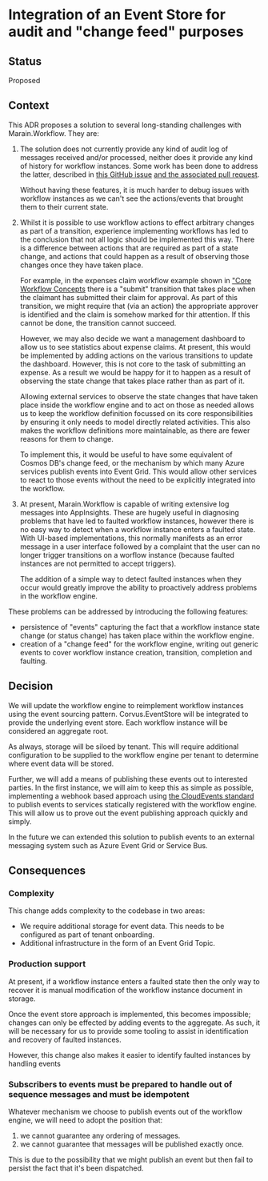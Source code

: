 # Integration of an Event Store for audit and "change feed" purposes

## Status

Proposed

## Context

This ADR proposes a solution to several long-standing challenges with Marain.Workflow. They are:

1. The solution does not currently provide any kind of audit log of messages received and/or processed, neither does it provide any kind of history for workflow instances. Some work has been done to address the latter, described in [this GitHub issue](https://github.com/marain-dotnet/Marain.Workflow/issues/132) [and the associated pull request](https://github.com/marain-dotnet/Marain.Workflow/pull/133).

    Without having these features, it is much harder to debug issues with workflow instances as we can't see the actions/events that brought them to their current state.

2. Whilst it is possible to use workflow actions to effect arbitrary changes as part of a transition, experience implementing workflows has led to the conclusion that not all logic should be implemented this way. There is a difference between actions that are required as part of a state change, and actions that could happen as a result of observing those changes once they have taken place. 
   
    For example, in the expenses claim workflow example shown in ["Core Workflow Concepts](../concepts/core-workflow-concepts.md) there is a "submit" transition that takes place when the claimant has submitted their claim for approval. As part of this transition, we might require that (via an action) the appropriate approver is identified and the claim is somehow marked for thir attention. If this cannot be done, the transition cannot succeed.

    However, we may also decide we want a management dashboard to allow us to see statistics about expense claims. At present, this would be implemented by adding actions on the various transitions to update the dashboard. However, this is not core to the task of submitting an expense. As a result we would be happy for it to happen as a result of observing the state change that takes place rather than as part of it. 

    Allowing external services to observe the state changes that have taken place inside the workflow engine and to act on those as needed allows us to keep the workflow definition focussed on its core responsibilities by ensuring it only needs to model directly related activities. This also makes the workflow definitions more maintainable, as there are fewer reasons for them to change.

    To implement this, it would be useful to have some equivalent of Cosmos DB's change feed, or the mechanism by which many Azure services publish events into Event Grid. This would allow other services to react to those events without the need to be explicitly integrated into the workflow.

3. At present, Marain.Workflow is capable of writing extensive log messages into AppInsights. These are hugely useful in diagnosing problems that have led to faulted workflow instances, however there is no easy way to detect when a workflow instance enters a faulted state. With UI-based implementations, this normally manifests as an error message in a user interface followed by a complaint that the user can no longer trigger transitions on a worflow instance (because faulted instances are not permitted to accept triggers).

    The addition of a simple way to detect faulted instances when they occur would greatly improve the ability to proactively address problems in the workflow engine.

These problems can be addressed by introducing the following features:
- persistence of "events" capturing the fact that a workflow instance state change (or status change) has taken place within the workflow engine.
- creation of a "change feed" for the workflow engine, writing out generic events to cover workflow instance creation, transition, completion and faulting.

## Decision

We will update the workflow engine to reimplement workflow instances using the event sourcing pattern. Corvus.EventStore will be integrated to provide the underlying event store. Each workflow instance will be considered an aggregate root.

As always, storage will be siloed by tenant. This will require additional configuration to be supplied to the workflow engine per tenant to determine where event data will be stored.

Further, we will add a means of publishing these events out to interested parties. In the first instance, we will aim to keep this as simple as possible, implementing a webhook based approach using [the CloudEvents standard](https://cloudevents.io/) to publish events to services statically registered with the workflow engine. This will allow us to prove out the event publishing approach quickly and simply.

In the future we can  extended this solution to publish events to an external messaging system such as Azure Event Grid or Service Bus.

## Consequences

### Complexity

This change adds complexity to the codebase in two areas:

- We require additional storage for event data. This needs to be configured as part of tenant onboarding.
- Additional infrastructure in the form of an Event Grid Topic.
  
### Production support

At present, if a workflow instance enters a faulted state then the only way to recover it is manual modification of the workflow instance document in storage.

Once the event store approach is implemented, this becomes impossible; changes can only be effected by adding events to the aggregate. As such, it will be necessary for us to provide some tooling to assist in identification and recovery of faulted instances.

However, this change also makes it easier to identify faulted instances by handling events 

### Subscribers to events must be prepared to handle out of sequence messages and must be idempotent

Whatever mechanism we choose to publish events out of the workflow engine, we will need to adopt the position that:
1. we cannot guarantee any ordering of messages.
1. we cannot guarantee that messages will be published exactly once.

This is due to the possibility that we might publish an event but then fail to persist the fact that it's been dispatched.
